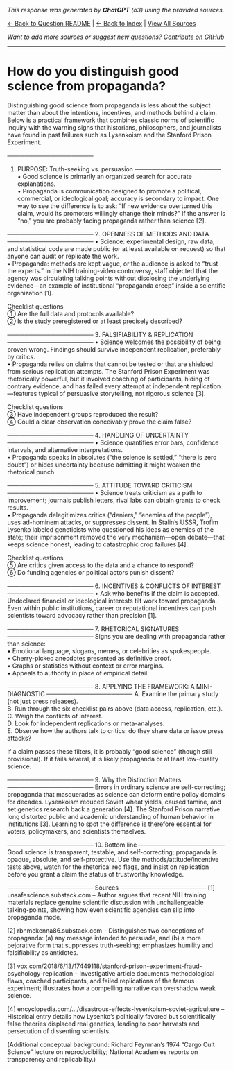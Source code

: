<!-- 
Generated by: chatgpt
Model: o3
Prompt type: sources
Generated at: 2025-06-12T13:51:10.432822
-->

*This response was generated by **ChatGPT** (o3) using the provided sources.*

[← Back to Question README](README.md) | [← Back to Index](../README.md) | [View All Sources](../allsources.md)

*Want to add more sources or suggest new questions? [Contribute on GitHub](https://github.com/justinwest/SuggestedSources)*

---

# How do you distinguish good science from propaganda?

Distinguishing good science from propaganda is less about the subject matter than about the intentions, incentives, and methods behind a claim.  Below is a practical framework that combines classic norms of scientific inquiry with the warning signs that historians, philosophers, and journalists have found in past failures such as Lysenkoism and the Stanford Prison Experiment.

────────────────────
1.  PURPOSE: Truth-seeking vs. persuasion
────────────────────
• Good science is primarily an organized search for accurate explanations.   
• Propaganda is communication designed to promote a political, commercial, or ideological goal; accuracy is secondary to impact.  One way to see the difference is to ask: “If new evidence overturned this claim, would its promoters willingly change their minds?”  If the answer is “no,” you are probably facing propaganda rather than science [2].

────────────────────
2.  OPENNESS OF METHODS AND DATA
────────────────────
• Science: experimental design, raw data, and statistical code are made public (or at least available on request) so that anyone can audit or replicate the work.  
• Propaganda: methods are kept vague, or the audience is asked to “trust the experts.”  In the NIH training-video controversy, staff objected that the agency was circulating talking points without disclosing the underlying evidence—an example of institutional “propaganda creep” inside a scientific organization [1].

Checklist questions  
① Are the full data and protocols available?  
② Is the study preregistered or at least precisely described?  

────────────────────
3.  FALSIFIABILITY & REPLICATION
────────────────────
• Science welcomes the possibility of being proven wrong.  Findings should survive independent replication, preferably by critics.  
• Propaganda relies on claims that cannot be tested or that are shielded from serious replication attempts.  The Stanford Prison Experiment was rhetorically powerful, but it involved coaching of participants, hiding of contrary evidence, and has failed every attempt at independent replication—features typical of persuasive storytelling, not rigorous science [3].

Checklist questions  
③ Have independent groups reproduced the result?  
④ Could a clear observation conceivably prove the claim false?  

────────────────────
4.  HANDLING OF UNCERTAINTY
────────────────────
• Science quantifies error bars, confidence intervals, and alternative interpretations.  
• Propaganda speaks in absolutes (“the science is settled,” “there is zero doubt”) or hides uncertainty because admitting it might weaken the rhetorical punch.  

────────────────────
5.  ATTITUDE TOWARD CRITICISM
────────────────────
• Science treats criticism as a path to improvement; journals publish letters, rival labs can obtain grants to check results.  
• Propaganda delegitimizes critics (“deniers,” “enemies of the people”), uses ad-hominem attacks, or suppresses dissent.  In Stalin’s USSR, Trofim Lysenko labeled geneticists who questioned his ideas as enemies of the state; their imprisonment removed the very mechanism—open debate—that keeps science honest, leading to catastrophic crop failures [4].

Checklist questions  
⑤ Are critics given access to the data and a chance to respond?  
⑥ Do funding agencies or political actors punish dissent?  

────────────────────
6.  INCENTIVES & CONFLICTS OF INTEREST
────────────────────
• Ask who benefits if the claim is accepted.  Undeclared financial or ideological interests tilt work toward propaganda.  Even within public institutions, career or reputational incentives can push scientists toward advocacy rather than precision [1].

────────────────────
7.  RHETORICAL SIGNATURES
────────────────────
Signs you are dealing with propaganda rather than science:  
• Emotional language, slogans, memes, or celebrities as spokespeople.  
• Cherry-picked anecdotes presented as definitive proof.  
• Graphs or statistics without context or error margins.  
• Appeals to authority in place of empirical detail.  

────────────────────
8.  APPLYING THE FRAMEWORK: A MINI-DIAGNOSTIC
────────────────────
A. Examine the primary study (not just press releases).  
B. Run through the six checklist pairs above (data access, replication, etc.).  
C. Weigh the conflicts of interest.  
D. Look for independent replications or meta-analyses.  
E. Observe how the authors talk to critics: do they share data or issue press attacks?  

If a claim passes these filters, it is probably “good science” (though still provisional).  If it fails several, it is likely propaganda or at least low-quality science.

────────────────────
9.  Why the Distinction Matters
────────────────────
Errors in ordinary science are self-correcting; propaganda that masquerades as science can deform entire policy domains for decades.  Lysenkoism reduced Soviet wheat yields, caused famine, and set genetics research back a generation [4].  The Stanford Prison narrative long distorted public and academic understanding of human behavior in institutions [3].  Learning to spot the difference is therefore essential for voters, policymakers, and scientists themselves.

────────────────────
10.  Bottom line
────────────────────
Good science is transparent, testable, and self-correcting; propaganda is opaque, absolute, and self-protective.  Use the methods/attitude/incentive tests above, watch for the rhetorical red flags, and insist on replication before you grant a claim the status of trustworthy knowledge.

────────────────────
Sources
────────────────────
[1] unsafescience.substack.com – Author argues that recent NIH training materials replace genuine scientific discussion with unchallengeable talking-points, showing how even scientific agencies can slip into propaganda mode.

[2] rbnmckenna86.substack.com – Distinguishes two conceptions of propaganda: (a) any message intended to persuade, and (b) a more pejorative form that suppresses truth-seeking; emphasizes humility and falsifiability as antidotes.

[3] vox.com/2018/6/13/17449118/stanford-prison-experiment-fraud-psychology-replication – Investigative article documents methodological flaws, coached participants, and failed replications of the famous experiment; illustrates how a compelling narrative can overshadow weak science.

[4] encyclopedia.com/.../disastrous-effects-lysenkoism-soviet-agriculture – Historical entry details how Lysenko’s politically favored but scientifically false theories displaced real genetics, leading to poor harvests and persecution of dissenting scientists.

(Additional conceptual background: Richard Feynman’s 1974 “Cargo Cult Science” lecture on reproducibility; National Academies reports on transparency and replicability.)